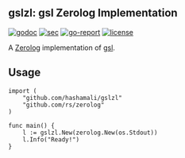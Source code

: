 ## gslzl: gsl Zerolog Implementation
[![godoc](https://godoc.org/github.com/hashamali/gslzl?status.svg)](http://godoc.org/github.com/hashamali/gslzl)
[![sec](https://img.shields.io/github/workflow/status/hashamali/gslzl/security?label=security&style=flat-square)](https://github.com/hashamali/gslzl/actions?query=workflow%3Asecurity)
[![go-report](https://goreportcard.com/badge/github.com/hashamali/gslzl)](https://goreportcard.com/report/github.com/hashamali/gslzl)
[![license](https://badgen.net/github/license/hashamali/gslzl)](https://opensource.org/licenses/MIT)

A [Zerolog](https://github.com/rs/zerolog) implementation of [gsl](https://github.com/hashamali/gsl).


## Usage

```
import (
    "github.com/hashamali/gslzl"
    "github.com/rs/zerolog"
)

func main() {
    l := gslzl.New(zerolog.New(os.Stdout))
    l.Info("Ready!")
}
```
